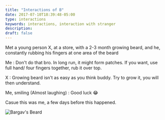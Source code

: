 ```yaml
---
title: "Interactions of B"
date: 2017-07-10T18:39:48-05:00
type: interactions
keywords: interactions, interaction with stranger
description:
draft: false
---
```

[comment]: # (Interactions with strangers )

Met a young person X, at a store, with a 2-3 month growing beard, and he, constantly rubbing his fingers at one area of the beard

Me : Don't do that bro. In long run, it might form patches. If you want, use full hand/ four fingers together, rub it over top.

X : Growing beard isn't as easy as you think buddy. Try to grow it, you will then understand.

Me, smiling (Almost laughing) : Good luck 😂

Casue this was me, a few days before this happened.

![Bargav's Beard](https://res.cloudinary.com/dkjdeuwlv/image/upload/c_scale,h_350/v1541981264/bargavkondapu.com/Me/16804240_1578125538894690_1465294799710009889_o.webp)
